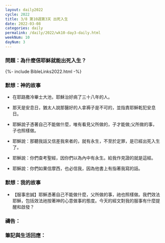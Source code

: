 ```yaml
---
layout: daily2022
cycle: 2022
title: 3/8 第10週第3天 出死入生
date: 2022-03-08
categories: daily
permalink: /daily/2022/wk10-day3-daily.html
weekNum: 10
dayNum: 3
---
```


### 問題：為什麼信耶穌就能出死入生？

{%- include BibleLinks2022.html -%}

### 默想：神的故事
+ 在耶路撒冷畢士大池，耶穌治好病了三十八年的人。

+ 那天是安息日，猶太人說那醫好的人拿褥子是不可的，並指責耶穌乾犯安息日。

+ 耶穌說子憑著自己不能做什麼，唯有看見父所做的，子才能做;父所做的事，子也照樣做。

+ 耶穌說：那聽我話又信差我來者的，就有永生，不至於定罪，是已經出死入生了。

+ 耶穌說：你們查考聖經，因你們以為內中有永生。給我作見證的就是這經。

+ 耶穌說：你們如果信摩西，也必信我，因為他書上有指著我寫的話。


### 默想：我的故事
+ 【服事忠誠】耶穌憑著自己不能做什麼，父所做的事，祂也照樣做。我們效法耶穌，包括效法祂按著神的心意做事的態度。今天的經文對我的服事有什麼提醒和啟發？


### 禱告：

### 筆記與生活回應：

